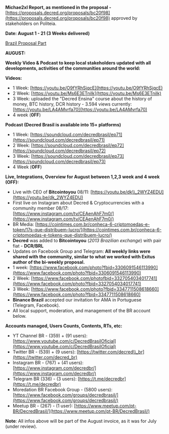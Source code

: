 **Michae2xl Report, as mentioned in the proposal -** [https://proposals.decred.org/proposals/bc20f98](https://proposals.decred.org/proposals/bc20f98) approved by stakeholders on Politeia.

**Date: August 1 - 21 (3 Weeks delivered)**

[Brazil Proposal Part](https://preview.redd.it/ewldd3r6m6k51.png?width=1788&amp;format=png&amp;auto=webp&amp;s=148fc0967321ae781cd59fb4addc30cfc0f77699)

**AUGUST:**

**Weekly Video &amp; Podcast to keep local stakeholders updated with all developments, activities of the communities around the world:**

**Videos:**

* 1 Week: [https://youtu.be/O9fYRhSjqcE](https://youtu.be/O9fYRhSjqcE)
* 2 Week: [https://youtu.be/Ms6E3ETnilk](https://youtu.be/Ms6E3ETnilk)
* 3 Week: uploaded the \"Decred Ensina\" course about the history of money, BTC history, DCR history - 3.594 views currently: [https://youtu.be/LA4AMvrfa70](https://youtu.be/LA4AMvrfa70)
* 4 week (**0FF**)

**Podcast (Decred Brasil is available into 15+ platforms)**

* 1 Week: [https://soundcloud.com/decredbrasil/ep71](https://soundcloud.com/decredbrasil/ep71)
* 2 Week: [https://soundcloud.com/decredbrasil/ep72](https://soundcloud.com/decredbrasil/ep72)
* 3 Week: [https://soundcloud.com/decredbrasil/ep73](https://soundcloud.com/decredbrasil/ep73)
* 4 Week (**OFF**)

**Live, Integrations, Overview for August between 1,2,3 week and 4 week (OFF):**

* Live with CEO of **Bitcointoyou** 08/11: [https://youtu.be/dk\\_2WYZ4EDU](https://youtu.be/dk_2WYZ4EDU)
* First live on Instagram about Decred &amp; Cryptocurrencies with a community member 08/17: [https://www.instagram.com/tv/CEAenAhF7m0/](https://www.instagram.com/tv/CEAenAhF7m0/)
* BR Media: [https://cointimes.com.br/conheca-6-criptomoedas-e-token/17s-que-distribuem-lucro/](https://cointimes.com.br/conheca-6-criptomoedas-e-tokens-que-distribuem-lucro/)
* **Decred** was added to **Bitcointoyou** (*2013 Brazilian exchange*) with pair fiat - **DCR/BRL**
* Updates on Facebook Group and Telegram: **All weekly links were shared with the community, similar to what we worked with Exitus author of the bi-weekly proposal.**
* 1 week: [https://www.facebook.com/photo?fbid=3306091546113990](https://www.facebook.com/photo?fbid=3306091546113990)
* 2 Week: [https://www.facebook.com/photofbid=3327054034017741](https://www.facebook.com/photo?fbid=3327054034017741)
* 3 Week: [https://www.facebook.com/photo?fbid=3347711508618660](https://www.facebook.com/photo?fbid=3347711508618660)
* **Binance Brazil** accepted our invitation for AMA in Portuguese (Telegram, Facebook).
* All local support, moderation, and management of the BR account below.

**Accounts managed, Users Counts, Contents, RTs, etc:**

* YT Channel BR - (359) + (91 users): [https://www.youtube.com/c/DecredBrasilOficial](https://www.youtube.com/c/DecredBrasilOficial)
* Twitter BR - (539) + (9 users): [https://twitter.com/decred\\_br](https://twitter.com/decred_br)
* Instagram BR - (767) + (41 users): [https://www.instagram.com/decredbr/](https://www.instagram.com/decredbr/)
* Telegram BR (336) - (3 users): [https://t.me/decredbr](https://t.me/decredbr)
* Moredation BR Facebook Group - (5800 users): [https://www.facebook.com/groups/decredbrasil/](https://www.facebook.com/groups/decredbrasil/)
* Meetup BR - (267) - (1 user): [https://www.meetup.com/pt-BR/DecredBrasil/](https://www.meetup.com/pt-BR/DecredBrasil/)

**Note**: All infos above will be part of the August invoice, as it was for July  (under review).
